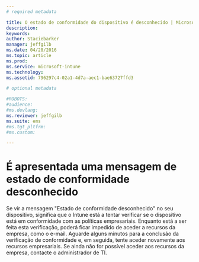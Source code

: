 ```yaml
---
# required metadata

title: O estado de conformidade do dispositivo é desconhecido | Microsoft Intune
description:
keywords:
author: Staciebarker
manager: jeffgilb
ms.date: 04/28/2016
ms.topic: article
ms.prod:
ms.service: microsoft-intune
ms.technology:
ms.assetid: 796297c4-02a1-4d7a-aec1-bae63727ffd3

# optional metadata

#ROBOTS:
#audience:
#ms.devlang:
ms.reviewer: jeffgilb
ms.suite: ems
#ms.tgt_pltfrm:
#ms.custom:

---
```



# É apresentada uma mensagem de estado de conformidade desconhecido

Se vir a mensagem "Estado de conformidade desconhecido" no seu dispositivo, significa que o Intune está a tentar verificar se o dispositivo está em conformidade com as políticas empresariais. Enquanto está a ser feita esta verificação, poderá ficar impedido de aceder a recursos da empresa, como o e-mail. Aguarde alguns minutos para a conclusão da verificação de conformidade e, em seguida, tente aceder novamente aos recursos empresariais. Se ainda não for possível aceder aos recursos da empresa, contacte o administrador de TI.

<!--HONumber=May16_HO2-->



